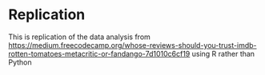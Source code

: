 # Replication
This is replication of the data analysis from 
https://medium.freecodecamp.org/whose-reviews-should-you-trust-imdb-rotten-tomatoes-metacritic-or-fandango-7d1010c6cf19 
using R rather than Python
